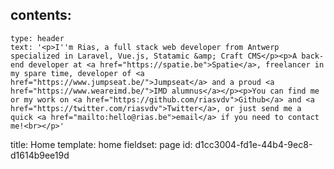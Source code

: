 contents:
  -
    type: header
    text: '<p>I''m Rias, a full stack web developer from Antwerp specialized in Laravel, Vue.js, Statamic &amp; Craft CMS</p><p>A back-end developer at <a href="https://spatie.be">Spatie</a>, freelancer in my spare time, developer of <a href="https://www.jumpseat.be/">Jumpseat</a> and a proud <a href="https://www.weareimd.be/">IMD alumnus</a></p><p>You can find me or my work on <a href="https://github.com/riasvdv">Github</a> and <a href="https://twitter.com/riasvdv">Twitter</a>, or just send me a quick <a href="mailto:hello@rias.be">email</a> if you need to contact me!<br></p>'
title: Home
template: home
fieldset: page
id: d1cc3004-fd1e-44b4-9ec8-d1614b9ee19d
